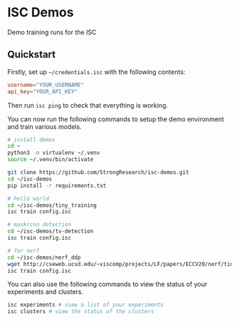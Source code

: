 # ISC Demos

Demo training runs for the ISC

## Quickstart

Firstly, set up `~/credentials.isc` with the following contents:

```toml
username="YOUR_USERNAME"
api_key="YOUR_API_KEY"
```

Then run `isc ping` to check that everything is working.

You can now run the following commands to setup the demo environment
and train various models.

```bash
# install demos
cd ~
python3 -m virtualenv ~/.venv
source ~/.venv/bin/activate

git clone https://github.com/StrongResearch/isc-demos.git
cd ~/isc-demos
pip install -r requirements.txt

# hello world
cd ~/isc-demos/tiny_training
isc train config.isc

# maskrcnn detection
cd ~/isc-demos/tv-detection
isc train config.isc

# for nerf
cd ~/isc-demos/nerf_ddp
wget http://cseweb.ucsd.edu/~viscomp/projects/LF/papers/ECCV20/nerf/tiny_nerf_data.npz
isc train config.isc
```

You can also use the following commands to view the status
of your experiments and clusters.

```bash
isc experiments # view a list of your experiments
isc clusters # view the status of the clusters
```